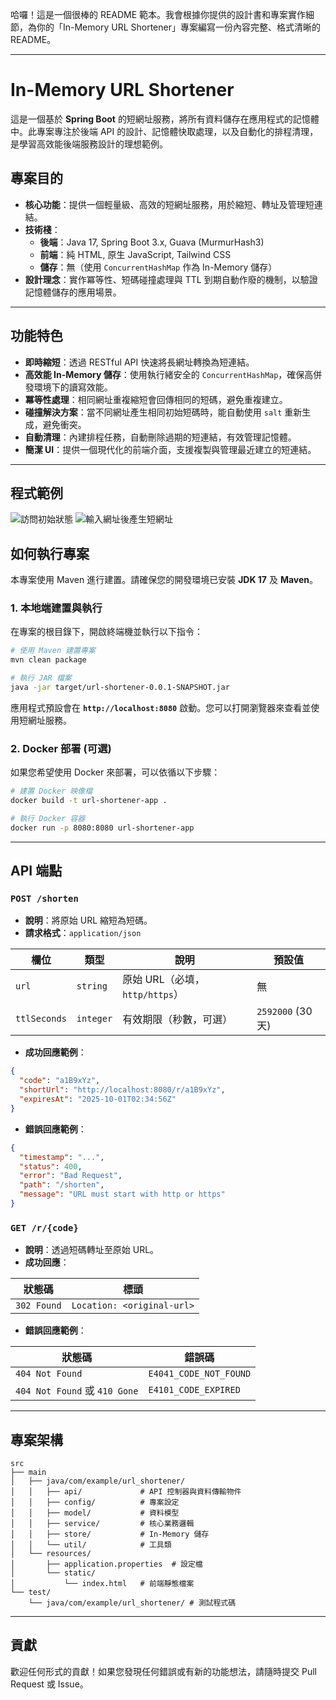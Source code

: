 哈囉！這是一個很棒的 README 範本。我會根據你提供的設計書和專案實作細節，為你的「In-Memory URL Shortener」專案編寫一份內容完整、格式清晰的 README。

-----

# In-Memory URL Shortener

這是一個基於 **Spring Boot** 的短網址服務，將所有資料儲存在應用程式的記憶體中。此專案專注於後端 API 的設計、記憶體快取處理，以及自動化的排程清理，是學習高效能後端服務設計的理想範例。

## 專案目的

  * **核心功能**：提供一個輕量級、高效的短網址服務，用於縮短、轉址及管理短連結。
  * **技術棧**：
      * **後端**：Java 17, Spring Boot 3.x, Guava (MurmurHash3)
      * **前端**：純 HTML, 原生 JavaScript, Tailwind CSS
      * **儲存**：無（使用 `ConcurrentHashMap` 作為 In-Memory 儲存）
  * **設計理念**：實作冪等性、短碼碰撞處理與 TTL 到期自動作廢的機制，以驗證記憶體儲存的應用場景。

-----

## 功能特色

  * **即時縮短**：透過 RESTful API 快速將長網址轉換為短連結。
  * **高效能 In-Memory 儲存**：使用執行緒安全的 `ConcurrentHashMap`，確保高併發環境下的讀寫效能。
  * **冪等性處理**：相同網址重複縮短會回傳相同的短碼，避免重複建立。
  * **碰撞解決方案**：當不同網址產生相同初始短碼時，能自動使用 `salt` 重新生成，避免衝突。
  * **自動清理**：內建排程任務，自動刪除過期的短連結，有效管理記憶體。
  * **簡潔 UI**：提供一個現代化的前端介面，支援複製與管理最近建立的短連結。

-----

## 程式範例

![訪問初始狀態](https://i.imgur.com/5ZDehKE)
![輸入網址後產生短網址](https://i.imgur.com/NUNTKHb)

## 如何執行專案

本專案使用 Maven 進行建置。請確保您的開發環境已安裝 **JDK 17** 及 **Maven**。

### 1\. 本地端建置與執行

在專案的根目錄下，開啟終端機並執行以下指令：

```sh
# 使用 Maven 建置專案
mvn clean package

# 執行 JAR 檔案
java -jar target/url-shortener-0.0.1-SNAPSHOT.jar
```

應用程式預設會在 **`http://localhost:8080`** 啟動。您可以打開瀏覽器來查看並使用短網址服務。

### 2\. Docker 部署 (可選)

如果您希望使用 Docker 來部署，可以依循以下步驟：

```sh
# 建置 Docker 映像檔
docker build -t url-shortener-app .

# 執行 Docker 容器
docker run -p 8080:8080 url-shortener-app
```

-----

## API 端點

### `POST /shorten`

  * **說明**：將原始 URL 縮短為短碼。
  * **請求格式**：`application/json`

| 欄位 | 類型 | 說明 | 預設值 |
|---|---|---|---|
| `url` | `string` | 原始 URL（必填，`http/https`） | 無 |
| `ttlSeconds` | `integer` | 有效期限（秒數，可選） | `2592000` (30 天) |

  * **成功回應範例**：

<!-- end list -->

```json
{
  "code": "a1B9xYz",
  "shortUrl": "http://localhost:8080/r/a1B9xYz",
  "expiresAt": "2025-10-01T02:34:56Z"
}
```

  * **錯誤回應範例**：

<!-- end list -->

```json
{
  "timestamp": "...",
  "status": 400,
  "error": "Bad Request",
  "path": "/shorten",
  "message": "URL must start with http or https"
}
```

### `GET /r/{code}`

  * **說明**：透過短碼轉址至原始 URL。
  * **成功回應**：

| 狀態碼 | 標頭 |
|---|---|
| `302 Found` | `Location: <original-url>` |

  * **錯誤回應範例**：

| 狀態碼 | 錯誤碼 |
|---|---|
| `404 Not Found` | `E4041_CODE_NOT_FOUND` |
| `404 Not Found` 或 `410 Gone` | `E4101_CODE_EXPIRED` |

-----

## 專案架構

```
src
├── main
│   ├── java/com/example/url_shortener/
│   │   ├── api/             # API 控制器與資料傳輸物件
│   │   ├── config/          # 專案設定
│   │   ├── model/           # 資料模型
│   │   ├── service/         # 核心業務邏輯
│   │   ├── store/           # In-Memory 儲存
│   │   └── util/            # 工具類
│   └── resources/
│       ├── application.properties  # 設定檔
│       └── static/
│           └── index.html   # 前端靜態檔案
└── test/
    └── java/com/example/url_shortener/ # 測試程式碼
```

-----

## 貢獻

歡迎任何形式的貢獻！如果您發現任何錯誤或有新的功能想法，請隨時提交 Pull Request 或 Issue。
